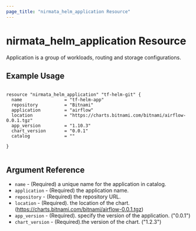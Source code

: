 ```yaml
---
page_title: "nirmata_helm_application Resource"
---
```


# nirmata_helm_application Resource

 Application is a group of workloads, routing and storage configurations.

## Example Usage

```hcl

resource "nirmata_helm_application" "tf-helm-git" {
  name                = "tf-helm-app"
  repository          = "Bitnami"
  application         = "airflow"
  location            = "https://charts.bitnami.com/bitnami/airflow-0.0.1.tgz"
  app_version         = "1.10.3"
  chart_version       = "0.0.1"
  catalog             = ""

}


```

## Argument Reference

* `name` - (Required) a unique name for the application in catalog.
* `application` - (Required) the application name.
* `repository` - (Required)  the repository URL.
* `location` - (Required). the location of the chart. (https://charts.bitnami.com/bitnami/airflow-0.0.1.tgz)
* `app_version` - (Required). specify the version of the application. ("0.0.1")
* `chart_version` - (Required).the version of the chart. ("1.2.3")